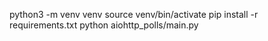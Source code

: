 python3 -m venv venv
source venv/bin/activate
pip install -r requirements.txt
python aiohttp_polls/main.py
